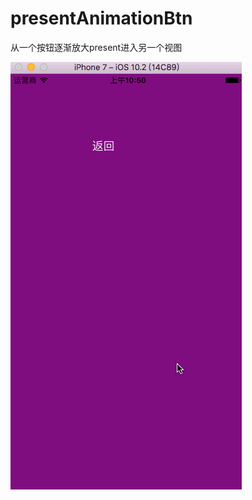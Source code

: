 # presentAnimationBtn
从一个按钮逐渐放大present进入另一个视图

![Aaron Swartz](https://raw.githubusercontent.com/Sjianye/presentAnimationBtn/master/presentAnimationBtnGIF.gif)
